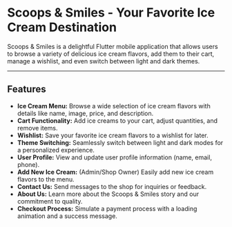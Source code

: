 # Scoops & Smiles - Your Favorite Ice Cream Destination

Scoops & Smiles is a delightful Flutter mobile application that allows users to browse a variety of delicious ice cream flavors, add them to their cart, manage a wishlist, and even switch between light and dark themes.

---

## Features

* **Ice Cream Menu:** Browse a wide selection of ice cream flavors with details like name, image, price, and description.
* **Cart Functionality:** Add ice creams to your cart, adjust quantities, and remove items.
* **Wishlist:** Save your favorite ice cream flavors to a wishlist for later.
* **Theme Switching:** Seamlessly switch between light and dark modes for a personalized experience.
* **User Profile:** View and update user profile information (name, email, phone).
* **Add New Ice Cream:** (Admin/Shop Owner) Easily add new ice cream flavors to the menu.
* **Contact Us:** Send messages to the shop for inquiries or feedback.
* **About Us:** Learn more about the Scoops & Smiles story and our commitment to quality.
* **Checkout Process:** Simulate a payment process with a loading animation and a success message.

